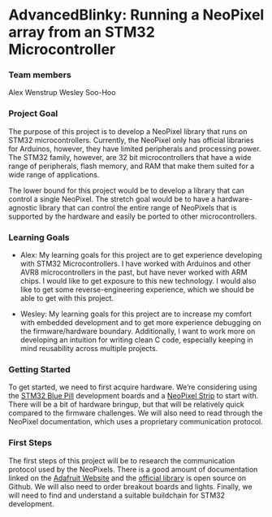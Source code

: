 # AdvancedBlinky: Running a NeoPixel array from an STM32 Microcontroller

### Team members
Alex Wenstrup
Wesley Soo-Hoo

### Project Goal
The purpose of this project is to develop a NeoPixel library that runs on STM32 microcontrollers. Currently, the NeoPixel only has official libraries for Arduinos, however, they have limited peripherals and processing power. The STM32 family, however, are 32 bit microcontrollers that have a wide range of peripherals, flash memory, and RAM that make them suited for a wide range of applications.

The lower bound for this project would be to develop a library that can control a single NeoPixel. The stretch goal would be to have a hardware-agnostic library that can control the entire range of NeoPixels that is supported by the hardware and easily be ported to other microcontrollers.

### Learning Goals
* Alex: My learning goals for this project are to get experience developing with STM32 Microcontrollers. I have worked with Arduinos and other AVR8 microcontrollers in the past, but have never worked with ARM chips. I would like to get exposure to this new technology. I would also like to get some reverse-engineering experience, which we should be able to get with this project.

* Wesley: My learning goals for this project are to increase my comfort with embedded development and to get more experience debugging on the firmware/hardware boundary. Additionally, I want to work more on developing an intuition for writing clean C code, especially keeping in mind reusability across multiple projects.

### Getting Started

To get started, we need to first acquire hardware. We’re considering using the [STM32 Blue Pill](https://www.amazon.com/Aideepen-Programming-Emulator-Downloader-STM32F103C8T6/dp/B07WRL3DF8/ref=sr_1_2?dchild=1&keywords=stm32+blue+pill&qid=1614184271&sr=8-2) development boards and a [NeoPixel Strip](https://www.amazon.com/gp/product/B00XQN3AF0?pf_rd_r=QPFCS1TBB2FRQAD8C17E&pf_rd_p=5ae2c7f8-e0c6-4f35-9071-dc3240e894a8&pd_rd_r=b1502783-4bae-4ad1-a084-554f00131ca3&pd_rd_w=V7P5y&pd_rd_wg=h9oRC&ref_=pd_gw_unk) to start with. There will be a bit of hardware bringup, but that will be relatively quick compared to the firmware challenges. We will also need to read through the NeoPixel documentation, which uses a proprietary communication protocol.

### First Steps

The first steps of this project will be to research the communication protocol used by the NeoPixels. There is a good amount of documentation linked on the [Adafruit Website](https://www.adafruit.com/category/168) and the [official library](https://github.com/adafruit/Adafruit_NeoPixel) is open source on Github. We will also need to order breakout boards and lights. Finally, we will need to find and understand a suitable buildchain for STM32 development. 
